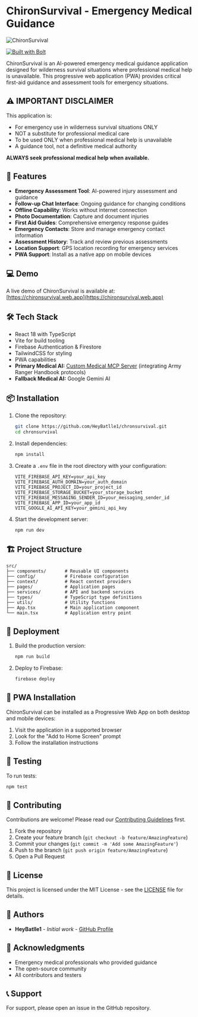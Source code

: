 # ChironSurvival - Emergency Medical Guidance

![ChironSurvival](https://images.pexels.com/photos/6502313/pexels-photo-6502313.jpeg)

[![Built with Bolt](https://img.shields.io/badge/Built%20with-Bolt-blue)](https://bolt.new)

ChironSurvival is an AI-powered emergency medical guidance application designed for wilderness survival situations where professional medical help is unavailable. This progressive web application (PWA) provides critical first-aid guidance and assessment tools for emergency situations.

## ⚠️ IMPORTANT DISCLAIMER

This application is:
- For emergency use in wilderness survival situations ONLY
- NOT a substitute for professional medical care
- To be used ONLY when professional medical help is unavailable
- A guidance tool, not a definitive medical authority

**ALWAYS seek professional medical help when available.**

## 🚀 Features

- **Emergency Assessment Tool**: AI-powered injury assessment and guidance
- **Follow-up Chat Interface**: Ongoing guidance for changing conditions
- **Offline Capability**: Works without internet connection
- **Photo Documentation**: Capture and document injuries
- **First Aid Guides**: Comprehensive emergency response guides
- **Emergency Contacts**: Store and manage emergency contact information
- **Assessment History**: Track and review previous assessments
- **Location Support**: GPS location recording for emergency services
- **PWA Support**: Install as a native app on mobile devices

## 💻 Demo

A live demo of ChironSurvival is available at: [https://chironsurvival.web.app](https://chironsurvival.web.app)

## 🛠️ Tech Stack

- React 18 with TypeScript
- Vite for build tooling
- Firebase Authentication & Firestore
- TailwindCSS for styling
- PWA capabilities
- **Primary Medical AI:** [Custom Medical MCP Server](https://github.com/HeyBatlle1/medical-mcp-server) (integrating Army Ranger Handbook protocols)
- **Fallback Medical AI:** Google Gemini AI

## 📦 Installation

1. Clone the repository:
   ```bash
   git clone https://github.com/HeyBatlle1/chronsurvival.git
   cd chronsurvival
   ```

2. Install dependencies:
   ```bash
   npm install
   ```

3. Create a `.env` file in the root directory with your configuration:
   ```env
   VITE_FIREBASE_API_KEY=your_api_key
   VITE_FIREBASE_AUTH_DOMAIN=your_auth_domain
   VITE_FIREBASE_PROJECT_ID=your_project_id
   VITE_FIREBASE_STORAGE_BUCKET=your_storage_bucket
   VITE_FIREBASE_MESSAGING_SENDER_ID=your_messaging_sender_id
   VITE_FIREBASE_APP_ID=your_app_id
   VITE_GOOGLE_AI_API_KEY=your_gemini_api_key
   ```

4. Start the development server:
   ```bash
   npm run dev
   ```

## 🏗️ Project Structure

```
src/
├── components/       # Reusable UI components
├── config/           # Firebase configuration
├── context/          # React context providers
├── pages/            # Application pages
├── services/         # API and backend services
├── types/            # TypeScript type definitions
├── utils/            # Utility functions
├── App.tsx           # Main application component
└── main.tsx          # Application entry point
```

## 🚀 Deployment

1. Build the production version:
   ```bash
   npm run build
   ```

2. Deploy to Firebase:
   ```bash
   firebase deploy
   ```

## 📱 PWA Installation

ChironSurvival can be installed as a Progressive Web App on both desktop and mobile devices:

1. Visit the application in a supported browser
2. Look for the "Add to Home Screen" prompt
3. Follow the installation instructions

## 🧪 Testing

To run tests:
```bash
npm test
```

## 🤝 Contributing

Contributions are welcome! Please read our [Contributing Guidelines](CONTRIBUTING.md) first.

1. Fork the repository
2. Create your feature branch (`git checkout -b feature/AmazingFeature`)
3. Commit your changes (`git commit -m 'Add some AmazingFeature'`)
4. Push to the branch (`git push origin feature/AmazingFeature`)
5. Open a Pull Request

## 📄 License

This project is licensed under the MIT License - see the [LICENSE](LICENSE) file for details.

## 👥 Authors

- **HeyBatlle1** - *Initial work* - [GitHub Profile](https://github.com/HeyBatlle1)

## 🙏 Acknowledgments

- Emergency medical professionals who provided guidance
- The open-source community
- All contributors and testers

## 📞 Support

For support, please open an issue in the GitHub repository.
